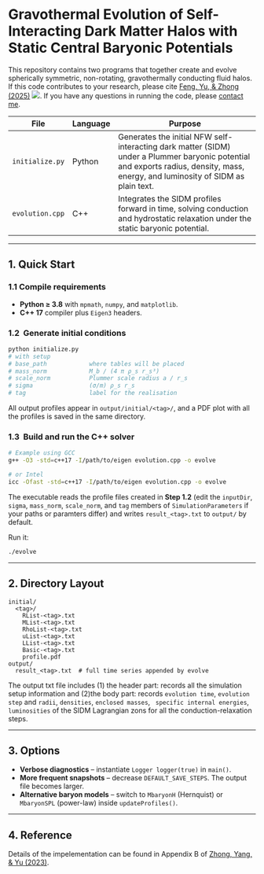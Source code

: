# Gravothermal Evolution of Self-Interacting Dark Matter Halos with Static Central Baryonic Potentials

This repository contains two programs that together create and evolve spherically symmetric, non-rotating, gravothermally conducting fluid halos. If this code contributes to your research, please cite [Feng, Yu, & Zhong (2025)](https://arxiv.org/abs/2506.xxxxx) [![](https://img.shields.io/badge/arXiv-2506.xxxxx-red)](https://arxiv.org/abs/2506.xxxxx). If you have any questions in running the code, please [contact me](mailto:yiming.zhong@cityu.edu.hk).

| File            | Language | Purpose                                                                                                   |
|-----------------|----------|-----------------------------------------------------------------------------------------------------------|
| `initialize.py` | Python   | Generates the initial NFW self-interacting dark matter (SIDM) under a Plummer baryonic potential and exports radius, density, mass, energy, and luminosity of SIDM as plain text. |
| `evolution.cpp` | C++   | Integrates the SIDM profiles forward in time, solving conduction and hydrostatic relaxation under the static baryonic potential.          |

---

## 1. Quick Start

### 1.1 Compile requirements
* **Python ≥ 3.8** with `mpmath`, `numpy`, and `matplotlib`.
* **C++ 17** compiler plus `Eigen3` headers.  

### 1.2  Generate initial conditions
```bash
python initialize.py     
# with setup
# base_path            where tables will be placed
# mass_norm            M_b / (4 π ρ_s r_s³)
# scale_norm           Plummer scale radius a / r_s
# sigma                (σ/m) ρ_s r_s
# tag                  label for the realisation
```
All output profiles appear in `output/initial/<tag>/`, and a PDF plot with all the profiles is saved in the same directory.

### 1.3  Build and run the C++ solver
```bash
# Example using GCC
g++ -O3 -std=c++17 -I/path/to/eigen evolution.cpp -o evolve

# or Intel
icc -Ofast -std=c++17 -I/path/to/eigen evolution.cpp -o evolve
```
The executable reads the profile files created in **Step 1.2** (edit the `inputDir`, `sigma`, `mass_norm`, `scale_norm`, and `tag` members of `SimulationParameters` if your paths or paramters differ) and writes `result_<tag>.txt` to `output/` by default.

Run it:
```bash
./evolve
```

---

## 2. Directory Layout
```
initial/
  <tag>/            
    RList-<tag>.txt
    MList-<tag>.txt
    RhoList-<tag>.txt
    uList-<tag>.txt
    LList-<tag>.txt
    Basic-<tag>.txt
    profile.pdf
output/
  result_<tag>.txt  # full time series appended by evolve
```
The output txt file includes (1) the header part: records all the simulation setup information and (2)the body part: records `evolution time`, `evolution step` and `radii`, `densities`, `enclosed masses`, ` specific internal energies`, `luminosities` of the SIDM Lagrangian zons for all the conduction-relaxation steps.

---

## 3. Options
* **Verbose diagnostics** – instantiate `Logger logger(true)` in `main()`.  
* **More frequent snapshots** – decrease `DEFAULT_SAVE_STEPS`.  The output file becomes larger.
* **Alternative baryon models** – switch to `MbaryonH` (Hernquist) or `MbaryonSPL` (power-law) inside `updateProfiles()`.

---

## 4. Reference
Details of the impelementation can be found in Appendix B of [Zhong, Yang, & Yu (2023)](https://arxiv.org/abs/2306.08028).

